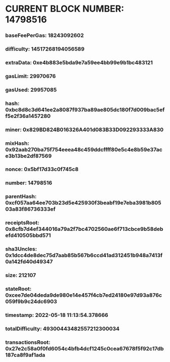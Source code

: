 # CURRENT BLOCK NUMBER: 14798516

### baseFeePerGas: 18243092602
### difficulty: 14517268194056589
### extraData: 0xe4b883e5bda9e7a59ee4bb99e9b1bc483121
### gasLimit: 29970676
### gasUsed: 29957085
### hash: 0xbc8d8c3d641ee2a8087f937ba89ae805dc180f7d009bac5eff5e2f36a1457280
### miner: 0x829BD824B016326A401d083B33D092293333A830
### mixHash: 0x92aab270ba75f754eeea48c459ddcffff80e5c4e8b59e37ace3b13be2df87569
### nonce: 0x5bf17d33c0f745c8
### number: 14798516
### parentHash: 0xcf057aa64ee703b23d5e425930f3beabf19e7eba3981b80503a83f86736333ef
### receiptsRoot: 0x8cfb7d4ef344016a79a2f7bc4702560ae6f713cbce9b58debefd410505bbd571
### sha3Uncles: 0x1dcc4de8dec75d7aab85b567b6ccd41ad312451b948a7413f0a142fd40d49347
### size: 212107
### stateRoot: 0xcee7de04deda9de980e14e457f4cb7ed24180e97d93a876c059f9b9c24dc6903
### timestamp: 2022-05-18 11:13:54.378666
### totalDifficulty: 49300443482557212300034
### transactionsRoot: 0x27e2c58a0f0fd6054c4bfb4dcf1245c0cea67678f5f92c17db187ca8f9af1ada
